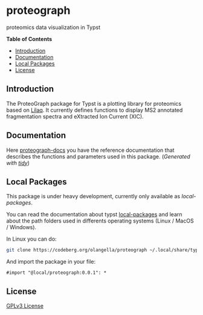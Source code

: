 # proteograph

proteomics data visualization in Typst


**Table of Contents**

- [Introduction](#introduction)
- [Documentation](#documentation)
- [Local Packages](#local-packages)
- [License](#license)



## Introduction

The ProteoGraph package for Typst is a plotting library for proteomics based on [Lilaq](https://lilaq.org/).
It currently defines functions to display MS2 annotated fragmentation spectra and eXtracted Ion Current (XIC).

## Documentation

Here [proteograph-docs](docs/proteograph-docs.pdf) you have the reference documentation that describes the functions and parameters used in this package. (_Generated with [tidy](https://github.com/Mc-Zen/tidy)_)


## Local Packages

This package is under heavy development, currently only available as _*local-packages*_.

You can read the documentation about typst [local-packages](https://github.com/typst/packages#local-packages) and learn about the path folders used in differents operating systems (Linux / MacOS / Windows).

In Linux you can do:

```sh
git clone https://codeberg.org/olangella/proteograph ~/.local/share/typst/packages/local/proteograph/0.0.1
```

And import the package in your file:

```typ
#import "@local/proteograph:0.0.1": *
```


## License
[GPLv3 License](./LICENSE)
